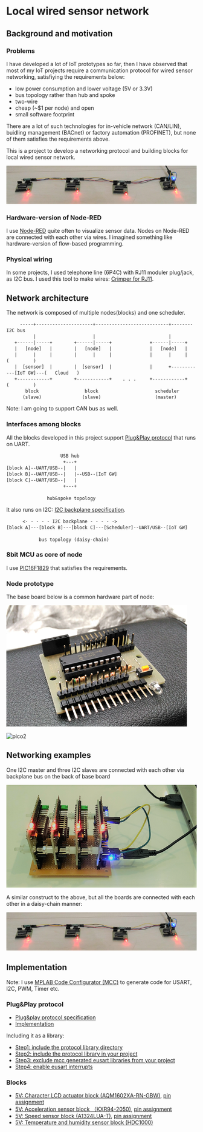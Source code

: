 # Local wired sensor network

## Background and motivation

### Problems

I have developed a lot of IoT prototypes so far, then I have observed that most of my IoT projects require a communication protocol for wired sensor networking, satisfiying the requirements below:

- low power consumption and lower voltage (5V or 3.3V)
- bus topology rather than hub and spoke
- two-wire
- cheap (~$1 per node) and open
- small software footprint

There are a lot of such technologies for in-vehicle network (CAN/LIN), buidling management (BACnet) or factory automation (PROFINET), but none of them satisfies the requirements above.

This is a project to develop a networking protocol and building blocks for local wired sensor network.

![daisy_chain](./doc/daisy_chain.png)

### Hardware-version of Node-RED

I use [Node-RED](https://nodered.org/) quite often to visualize sensor data. Nodes on Node-RED are connected with each other via wires. I imagined something like hardware-version of flow-based programming.

### Physical wiring

In some projects, I used telephone line (6P4C) with RJ11 moduler plug/jack, as I2C bus. I used this tool to make wires: [Crimper for RJ11](http://www.mco.co.jp/products/tel/telephonetool/ta-642t.html).

## Network architecture

The network is composed of multiple nodes(blocks) and one scheduler.

```
     -----+---------------------+---------------------------+-------- I2C bus
          |                     |                           |
   +------|-----+        +------|-----+              +------|-----+
   |   [node]   |        |   [node]   |              |   [node]   |
   |      |     |        |      |     |              |      |     |                  (         )
   |  [sensor]  |        |  [sensor]  |              |      +------------[IoT GW]---(   Cloud   )
   +------------+        +------------+    . . .     +------------+                  (         )
       block                 block                     scheduler
      (slave)               (slave)                    (master)
```

Note: I am going to support CAN bus as well.

### Interfaces among blocks

All the blocks developed in this project support [Plug&Play protocol](./doc/PROTOCOL.md) that runs on UART.

```
                    USB hub
                     +---+
[block A]--UART/USB--|   |
[block B]--UART/USB--|   |--USB--[IoT GW]
[block C]--UART/USB--|   |
                     +---+
                     
               hub&spoke topology
```

It also runs on I2C: [I2C backplane specification](./doc/I2C_BACKPLANE_SPEC.pptx).

```
      <- - - - - I2C backplane - - - - ->
[block A]---[block B]---[block C]---[Scheduler]--UART/USB--[IoT GW]

            bus topology (daisy-chain)
```

### 8bit MCU as core of node

I use [PIC16F1829](http://ww1.microchip.com/downloads/en/DeviceDoc/41440A.pdf) that satisfies the requirements.

### Node prototype

The base board below is a common hardware part of node:

![prototype3](./doc/prototype3.png)

![pico2](https://docs.google.com/drawings/d/1_WCC4vuPbIT2im9c337ibk5xEq9WKzrT9907IOWTCCA/pub?w=680&h=400)

## Networking examples

One I2C master and three I2C slaves are connected with each other via backplane bus on the back of base board

![compact](./doc/compact.png)

A similar construct to the above, but all the boards are connected with each other in a daisy-chain manner:

![daisy_chain](./doc/daisy_chain.png)

## Implementation

Note: I use [MPLAB Code Configurator (MCC)](http://www.microchip.com/mplab/mplab-code-configurator) to generate code for USART, I2C, PWM, Timer etc.

### Plug&Play protocol

- [Plug&play protocol specification](./doc/PROTOCOL.md)
- [Implementation](./mini_plc/lib/protocol.X)

Including it as a library:
- [Step1: include the protocol library directory](./doc/mcc_eusart4.png)
- [Step2: include the protocol library in your project](./doc/mcc_eusart3.png)
- [Step3: exclude mcc generated eusart libraries from your project](./doc/mcc_eusart2.png)
- [Step4: enable eusart interrupts](./doc/mcc_eusart.png)

### Blocks

- [5V: Character LCD actuator block (AQM1602XA-RN-GBW)](./mini_plc/i2c_slave_lcd.X), [pin assignment](./doc/lcd_pin.png)
- [5V: Acceleration sensor block （KXR94-2050)](./mini_plc/i2c_slave_accel.X), [pin assignment](./doc/acceleration_pin.png)
- [5V: Speed sensor block (A1324LUA-T)](./mini_plc/i2c_slave_speed.X), [pin assignment](./doc/rotation_pin.png)
- [5V: Temperature and humidity sensor block (HDC1000)](./mini_plc/i2c_slave_temp.X)

